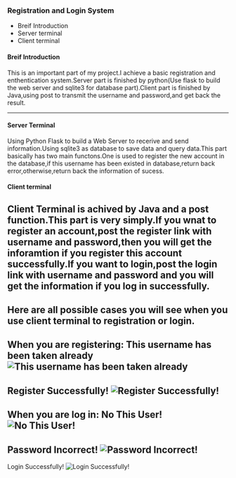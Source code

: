 
### Registration and Login System

+   Breif Introduction
+   Server terminal
+   Client terminal

#### Breif Introduction

This is an important part of my project.I achieve a basic registration and enthentication system.Server part is finished by python(Use flask to build the web server and sqlite3 for database part).Client part is finished by Java,using
post to transmit the username and password,and get back the result.

- - -

#### Server Terminal

Using Python Flask to build a Web Server to recerive and send information.Using
sqlite3 as database to save data and query data.This part basically has two main functons.One is used to register the new account in the database,if this username has been existed in database,return back error,otherwise,return back the information of sucess.

#### Client terminal

Client Terminal is achived by Java and a post function.This part is very simply.If you wnat to register an account,post the register link with
username and password,then you will get the inforamtion if you register this account successfully.If you want to login,post the login link with
username and password and you will get the information if you log in successfully.
---
Here are all possible cases you will see when you use client terminal to
registration or login.
---
When you are registering:
This username has been taken already
![This username has been taken already](https://raw.githubusercontent.com/s2117402/Registration-and-Login-System/master/Image/duplicatedname.png)
---
Register Successfully!
![Register Successfully!](https://raw.githubusercontent.com/s2117402/Registration-and-Login-System/master/Image/success.png)
---
When you are log in:
No This User!
![No This User!](https://raw.githubusercontent.com/s2117402/Registration-and-Login-System/master/Image/nouser.png)
---
Password Incorrect!
![Password Incorrect!](https://raw.githubusercontent.com/s2117402/Registration-and-Login-System/master/Image/incorrectpassword.png)
---
Login Successfully!
![Login Successfully!](https://raw.githubusercontent.com/s2117402/Registration-and-Login-System/master/Image/login%20success.png)

